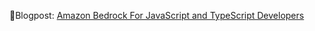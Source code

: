 🔗Blogpost: [Amazon Bedrock For JavaScript and TypeScript Developers](https://cloudnature.net/blog/amazon-bedrock-for-javascript-and-typescript-developers)